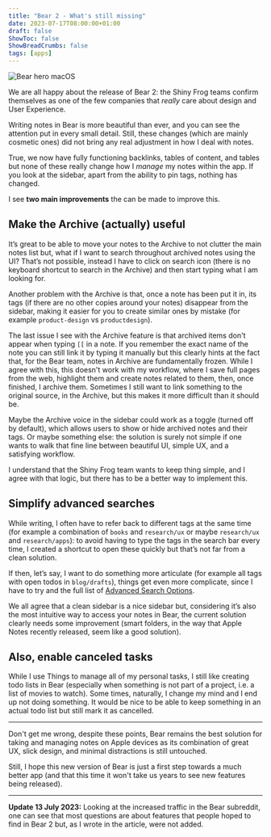 ```yaml
---
title: "Bear 2 - What's still missing"
date: 2023-07-17T08:00:00+01:00
draft: false
ShowToc: false
ShowBreadCrumbs: false
tags: [apps]
---
```


![Bear hero macOS](https://bear.app/images/home/hero_mac@2x.jpg)

We are all happy about the release of Bear 2: the Shiny Frog teams confirm themselves as one of the few companies that *really* care about design and User Experience.

Writing notes in Bear is more beautiful than ever, and you can see the attention put in every small detail. 
Still, these changes (which are mainly cosmetic ones) did not bring any real adjustment in how I deal with notes.

True, we now have fully functioning backlinks, tables of content, and tables but none of these really change how I *manage* my notes within the app.
If you look at the sidebar, apart from the ability to pin tags, nothing has changed.

I see **two main improvements** the can be made to improve this.

## Make the Archive (actually) useful
It’s great to be able to move your notes to the Archive to not clutter the main notes list but, what if I want to search throughout archived notes using the UI? That’s not possible, instead I have to  click on search icon (there is no keyboard shortcut to search in the Archive) and then start typing what I am looking for.

Another problem with the Archive is that, once a note has been put it in, its tags (if there are no other copies around your notes) disappear from the sidebar, making it easier for you to create similar ones by mistake (for example `product-design` vs `productdesign`). 

The last issue I see with the Archive feature is that archived items don't appear when typing `[[` in a note. If you remember the exact name of the note you can still link it by typing it manually but this clearly hints at the fact that, for the Bear team, notes in Archive are fundamentally frozen. While I agree with this, this doesn't work with my workflow, where I save full pages from the web, highlight them and create notes related to them, then, once finished, I archive them. Sometimes I still want to link something to the original source, in the Archive, but this makes it more difficult than it should be.

Maybe the Archive voice in the sidebar could work as a toggle (turned off by default), which allows users to show or hide archived notes and their tags. Or maybe something else: the solution is surely not simple if one wants to walk that fine line between beautiful UI, simple UX, and a satisfying workflow.

I understand that the Shiny Frog team wants to keep thing simple, and I agree with that logic, but there has to be a better way to implement this.

## Simplify advanced searches
While writing, I often have to refer back to different tags at the same time (for example a combination of `books` and `research/ux` or maybe `research/ux` and `research/apps`): to avoid having to type the tags in the search bar every time, I created a shortcut to open these quickly but that’s not far from a clean solution.

If then, let’s say, I want to do something more articulate (for example all tags with open todos in `blog/drafts`), things get even more complicate, since I have to try and the full list of [Advanced Search Options](https://bear.app/faq/how-to-search-notes-in-bear/).

We all agree that a clean sidebar is a nice sidebar but, considering it’s also the most intuitive way to access your notes in Bear, the current solution clearly needs some improvement (smart folders, in the way that Apple Notes recently released, seem like a good solution).

## Also, enable canceled tasks
While I use Things to manage all of my personal tasks, I still like creating todo lists in Bear (especially when something is not part of a project, i.e. a list of movies to watch). Some times, naturally, I change my mind and I end up not doing something. It would be nice to be able to keep something in an actual todo list but still mark it as cancelled.

---

Don't get me wrong, despite these points, Bear remains the best solution for taking and managing notes on Apple devices as its combination of great UX, slick design, and minimal distractions is still untouched.

Still, I hope this new version of Bear is just a first step towards a much better app (and that this time it won't take us years to see new features being released).

---

**Update 13 July 2023:** Looking at the increased traffic in the Bear subreddit, one can see that most questions are about features that people hoped to find in Bear 2 but, as I wrote in the article, were not added. 